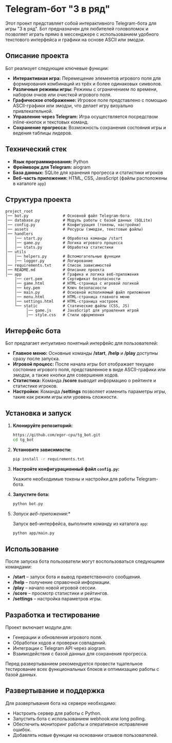 
# Telegram-бот "3 в ряд"

Этот проект представляет собой интерактивного Telegram-бота для игры "3 в ряд". Бот предназначен для любителей головоломок и позволяет играть прямо в мессенджере с использованием удобного текстового интерфейса и графики на основе ASCII или эмодзи.

## Описание проекта

Бот реализует следующие ключевые функции:
- **Интерактивная игра:** Перемещение элементов игрового поля для формирования комбинаций из трёх и более одинаковых символов.
- **Различные режимы игры:** Режимы с ограничением по времени, набором очков или очисткой игрового поля.
- **Графическое отображение:** Игровое поле представлено с помощью ASCII-графики или эмодзи, что делает игру визуально привлекательной.
- **Управление через Telegram:** Игра осуществляется посредством inline-кнопок и текстовых команд.
- **Сохранение прогресса:** Возможность сохранения состояния игры и ведения таблицы лидеров.

## Технический стек

- **Язык программирования:** Python
- **Фреймворк для Telegram:** aiogram
- **База данных:** SQLite для хранения прогресса и статистики игроков
- **Веб-часть приложения:** HTML, CSS, JavaScript (файлы расположены в каталоге `app`)

## Структура проекта

```plaintext
project_root
│── bot.py               # Основной файл Telegram-бота
│── database.py          # Модуль работы с базой данных (SQLite)
│── config.py            # Конфигурация (токены, настройки)
│── assets               # Ресурсы (эмодзи, текстовые файлы)
│── handlers
│   │── start.py         # Обработка команды /start
│   │── game.py          # Логика игрового процесса
│   │── stats.py         # Обработка статистики
│── utils
│   │── helpers.py       # Вспомогательные функции
│   │── logger.py        # Логирование
│── requirements.txt     # Список зависимостей
│── README.md            # Описание проекта
│── app                  # Графика и логика веб-приложения
    │── cert.pem         # Сертификат безопасности
    │── game.html        # HTML-страница с игровой логикой
    │── key.pem          # Ключ безопасности
    │── main.py          # Основной исполняемый файл приложения
    │── menu.html        # HTML-страница главного меню
    │── settings.html    # HTML-страница настроек
    └── static           # Статические файлы (CSS, JS)
         │── game.js     # JavaScript для управления игрой
         │── style.css   # Стили оформления
```

## Интерфейс бота

Бот предлагает интуитивно понятный интерфейс для пользователей:
- **Главное меню:** Основные команды **/start**, **/help** и **/play** доступны сразу после запуска.
- **Игровой процесс:** После начала игры бот отображает текущее состояние игрового поля, представленное в виде ASCII-графики или эмодзи, а также кнопки для совершения ходов.
- **Статистика:** Команда **/score** выводит информацию о рейтинге и статистике игроков.
- **Настройки:** Команда **/settings** позволяет изменить параметры игры, такие как режим игры или уровень сложности.

## Установка и запуск

1. **Клонируйте репозиторий:**

   ```bash
   https://github.com/egor-cpu/tg_bot.git
   cd tg_bot
   ```

2. **Установите зависимости:**

   ```bash
   pip install -r requirements.txt
   ```

3. **Настройте конфигурационный файл `config.py`:**

   Укажите необходимые токены и настройки для работы Telegram-бота.

4. **Запустите бота:**

   ```bash
   python bot.py
   ```

5. *Запуск веб-приложения:**

   Запуск веб-интерфейса, выполните команду из каталога `app`:

   ```bash
   python app/main.py
   ```

## Использование

После запуска бота пользователи могут воспользоваться следующими командами:
- **/start** – запуск бота и вывод приветственного сообщения.
- **/help** – получение справочной информации.
- **/play** – начало новой игровой сессии.
- **/score** – просмотр статистики и рейтингов.
- **/settings** – настройка параметров игры.

## Разработка и тестирование

Проект включает модули для:
- Генерации и обновления игрового поля.
- Обработки ходов и проверки совпадений.
- Интеграции с Telegram API через aiogram.
- Взаимодействия с базой данных для сохранения прогресса.

Перед развертыванием рекомендуется провести тщательное тестирование всех функциональных блоков и оптимизацию работы с базой данных.

## Развертывание и поддержка

Для развертывания бота на сервере необходимо:
- Настроить сервер для работы с Python.
- Запустить бота с использованием webhook или long polling.
- Обеспечить мониторинг работы и оперативное исправление ошибок.
- Добавлять новые функции на основании отзывов пользователей.
